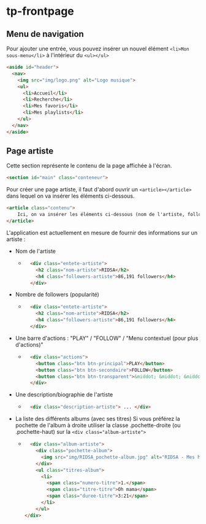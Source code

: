 # tp-frontpage


## Menu de navigation

Pour ajouter une entrée, vous pouvez insérer un nouvel élément `<li>Mon sous-menu</li>` à l'intérieur du `<ul></ul>`
```html
<aside id="header">
  <nav>
    <img src="img/logo.png" alt="Logo musique">
    <ul>
      <li>Accueil</li>
      <li>Recherche</li>
      <li>Mes favoris</li>
      <li>Mes playlists</li>
    </ul>
  </nav>
</aside>
```


## Page artiste

Cette section représente le contenu de la page affichée à l'écran.
```html
<section id="main" class="conteneur">
```

Pour créer une page artiste, il faut d'abord ouvrir un `<article></article>` dans lequel on va insérer les éléments ci-dessous.
```html
<article class="contenu">
	Ici, on va insérer les éléments ci-dessous (nom de l'artiste, followers, barre d'actions, biographie, discographie) dans des <div> qui possède différentes classes.
</article>
```

L'application est actuellement en mesure de fournir des informations sur un artiste :

* Nom de l'artiste
	* ```html
		<div class="entete-artiste">
          <h2 class="nom-artiste">RIDSA</h2>
          <h4 class="followers-artiste">86,191 followers</h4>
        </div>
      ```
* Nombre de followers (popularité)
	* ```html
		<div class="entete-artiste">
          <h2 class="nom-artiste">RIDSA</h2>
          <h4 class="followers-artiste">86,191 followers</h4>
        </div>
      ```
* Une barre d'actions : "PLAY" / "FOLLOW" / "Menu contextuel (pour plus d'actions)"
	* ```html
		<div class="actions">
          <button class="btn btn-principal">PLAY</button>
          <button class="btn btn-secondaire">FOLLOW</button>
          <button class="btn btn-transparent">&middot; &middot; &middot;</button>
        </div>
      ```
* Une description/biographie de l'artiste
	* ```html
		<div class="description-artiste"> ... </div>
      ```
* La liste des différents albums (avec ses titres)
Si vous préférez la pochette de l'album à droite utiliser la classe .pochette-droite (ou .pochette-haut) sur la `<div class="album-artiste">`
	* ```html
		<div class="album-artiste">
          <div class="pochette-album">
            <img src="img/RIDSA_pochette-album.jpg" alt="RIDSA - Mes histoires">
          </div>
          <ul class="titres-album">
            <li>
              <span class="numero-titre">1.</span>
              <span class="titre-titre">Oh mama</span>
              <span class="duree-titre">3:21</span>
            </li>
          </ul>
      </div>
    ```
